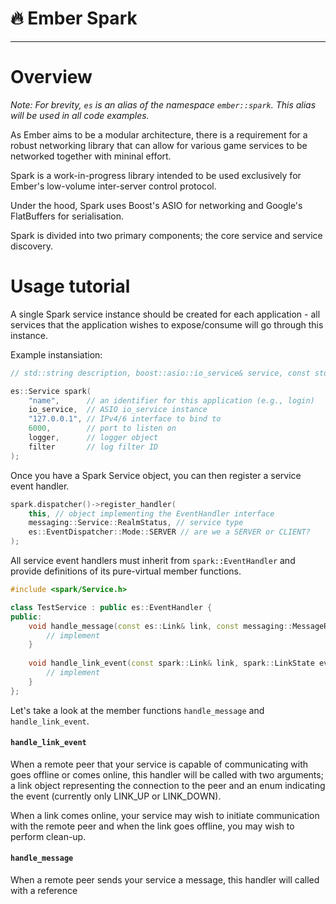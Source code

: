 ﻿# 🔥 **Ember Spark**
---

# Overview
*Note: For brevity, `es` is an alias of the namespace `ember::spark`. This alias will be used in all code examples.*

As Ember aims to be a modular architecture, there is a requirement for a robust networking library that can allow for various game services to be networked together with mininal effort.

Spark is a work-in-progress library intended to be used exclusively for Ember's low-volume inter-server control protocol.

Under the hood, Spark uses Boost's ASIO for networking and Google's FlatBuffers for serialisation.

Spark is divided into two primary components; the core service and service discovery.

# Usage tutorial
A single Spark service instance should be created for each application - all services that the application wishes to expose/consume will go through this instance.

Example instansiation:
```cpp
// std::string description, boost::asio::io_service& service, const std::string& interface, std::uint16_t port, log::Logger* logger, log::Filter filter

es::Service spark(
	"name",      // an identifier for this application (e.g., login)
	io_service,  // ASIO io_service instance
	"127.0.0.1", // IPv4/6 interface to bind to
    6000,        // port to listen on
    logger,      // logger object
    filter       // log filter ID
);
```

Once you have a Spark Service object, you can then register a service event handler.
```cpp
spark.dispatcher()->register_handler(
	this, // object implementing the EventHandler interface
	messaging::Service::RealmStatus, // service type
	es::EventDispatcher::Mode::SERVER // are we a SERVER or CLIENT?
);
```

All service event handlers must inherit from `spark::EventHandler` and provide definitions of its pure-virtual member functions.
```cpp
#include <spark/Service.h>

class TestService : public es::EventHandler {
public:
	void handle_message(const es::Link& link, const messaging::MessageRoot* root) {
    	// implement
    }
    
	void handle_link_event(const spark::Link& link, spark::LinkState event) {
        // implement
    }
};
```

Let's take a look at the member functions `handle_message` and `handle_link_event`.

#### `handle_link_event`
When a remote peer that your service is capable of communicating with goes offline or comes online, this handler will be called with two arguments; a link object representing the connection to the peer and an enum indicating the event (currently only LINK_UP or LINK_DOWN).

When a link comes online, your service may wish to initiate communication with the remote peer and when the link goes offline, you may wish to perform clean-up.

#### `handle_message`
When a remote peer sends your service a message, this handler will called with a reference
